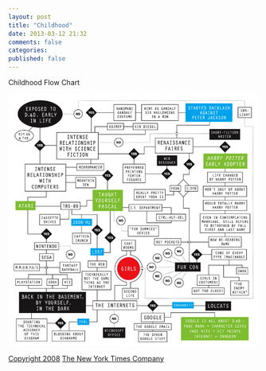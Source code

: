 ```yaml
---
layout: post
title: "Childhood"
date: 2013-03-12 21:32
comments: false
categories: 
published: false
---
```


Childhood Flow Chart

<!-- more -->

![Childhood](/images/09opart.large.gif)
<p />
<span style="font-size: -2;"><a href="http://www.nytimes.com/ref/membercenter/help/copyright.html">Copyright 2008</a> <a class="footer" href="http://www.nytco.com/">The New York Times Company</a></span>
